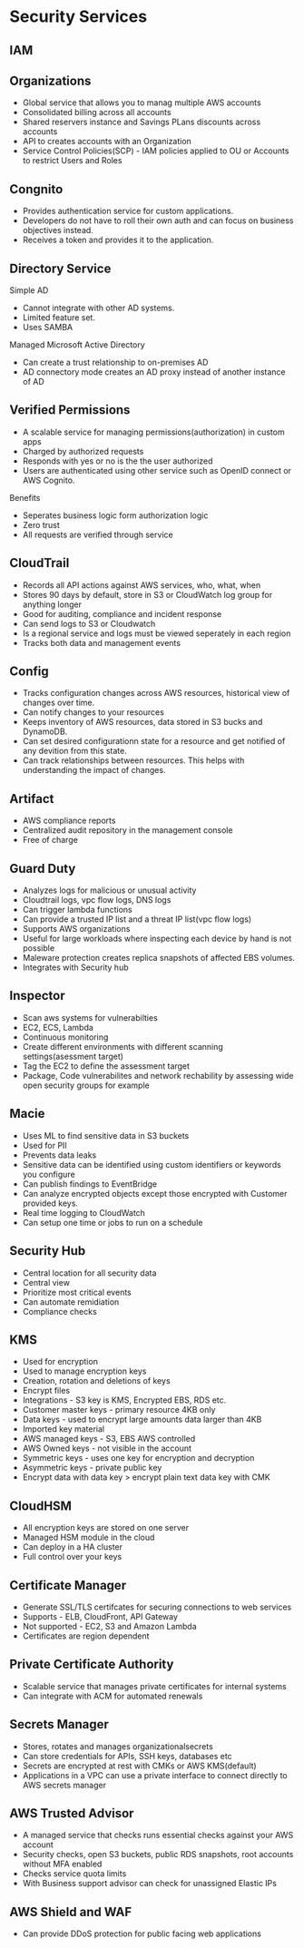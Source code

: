 # Security Services

## IAM

## Organizations
* Global service that allows you to manag multiple AWS accounts
* Consolidated billing across all accounts
* Shared reservers instance and Savings PLans discounts across accounts
* API to creates accounts with an Organization
* Service Control Policies(SCP) - IAM policies applied to OU or Accounts to restrict Users and Roles

## Congnito
* Provides authentication service for custom applications.
* Developers do not have to roll their own auth and can focus on business objectives instead.
* Receives a token and provides it to the application.

## Directory Service
Simple AD
* Cannot integrate with other AD systems.
* Limited feature set.
* Uses SAMBA

Managed Microsoft Active Directory
* Can create a trust relationship to on-premises AD
* AD connectory mode creates an AD proxy instead of another instance of AD

## Verified Permissions
* A scalable service for managing permissions(authorization) in custom apps
* Charged by authorized requests
* Responds with yes or no is the the user authorized
* Users are authenticated using other service such as OpenID connect or AWS Cognito.

Benefits
  * Seperates business logic form authorization logic
  * Zero trust
  * All requests are verified through service

## CloudTrail
* Records all API actions against AWS services, who, what, when
* Stores 90 days by default, store in S3 or CloudWatch log group for anything longer
* Good for auditing, compliance and incident response
* Can send logs to S3 or Cloudwatch
* Is a regional service and logs must be viewed seperately in each region
* Tracks both data and management events

## Config
* Tracks configuration changes across AWS resources, historical view of changes over time.
* Can notify changes to your resources
* Keeps inventory of AWS resources, data stored in S3 bucks and DynamoDB.
* Can set desired configurationn state for a resource and get notified of any devition from this state.
* Can track relationships between resources. This helps with understanding the impact of changes.

## Artifact
* AWS compliance reports
* Centralized audit repository in the management console
* Free of charge

## Guard Duty
* Analyzes logs for malicious or unusual activity
* Cloudtrail logs, vpc flow logs, DNS logs
* Can trigger lambda functions
* Can provide a trusted IP list and a threat IP list(vpc flow logs)
* Supports AWS organizations
* Useful for large workloads where inspecting each device by hand is not possible
* Maleware protection creates replica snapshots of affected EBS volumes.
* Integrates with Security hub

## Inspector
* Scan aws systems for vulnerabilties
* EC2, ECS, Lambda
* Continuous monitoring
* Create different environments with different scanning settings(asessment target)
* Tag the EC2 to define the assessment target
* Package, Code vulnerabilites and network rechability by assessing wide open security groups for example

## Macie
* Uses ML to find sensitive data in S3 buckets
* Used for PII
* Prevents data leaks
* Sensitive data can be identified using custom identifiers or keywords you configure
* Can publish findings to EventBridge
* Can analyze encrypted objects except those encrypted with Customer provided keys.
* Real time logging to CloudWatch
* Can setup one time or jobs to run on a schedule

## Security Hub
* Central location for all security data
* Central view
* Prioritize most critical events
* Can automate remidiation
* Compliance checks


## KMS
* Used for encryption
* Used to manage encryption keys
* Creation, rotation and deletions of keys
* Encrypt files
* Integrations - S3 key is KMS, Encrypted EBS, RDS etc.
* Customer master keys - primary resource 4KB only
* Data keys - used to encrypt large amounts data larger than 4KB
* Imported key material
* AWS managed keys - S3, EBS AWS controlled
* AWS Owned keys - not visible in the account
* Symmetric keys - uses one key for encryption and decryption
* Asymmetric keys - private public key
* Encrypt data with data key > encrypt plain text data key with CMK

## CloudHSM
* All encryption keys are stored on one server
* Managed HSM module in the cloud
* Can deploy in a HA cluster
* Full control over your keys

## Certificate Manager
* Generate SSL/TLS certifcates for securing connections to web services
* Supports - ELB, CloudFront, API Gateway
* Not supported - EC2, S3 and Amazon Lambda
* Certificates are region dependent

## Private Certificate Authority
* Scalable service that manages private certificates for internal systems
* Can integrate with ACM for automated renewals

## Secrets Manager
* Stores, rotates and manages organizationalsecrets
* Can store credentials for APIs, SSH keys, databases etc
* Secrets are encrypted at rest with CMKs or AWS KMS(default)
* Applications in a VPC can use a private interface to connect directly to AWS secrets manager

## AWS Trusted Advisor
* A managed service that checks runs essential checks against your AWS account
* Security checks, open S3 buckets, public RDS snapshots, root accounts without MFA enabled
* Checks service quota limits
* With Business support advisor can check for unassigned Elastic IPs

## AWS Shield and WAF
* Can provide DDoS protection for public facing web applications




